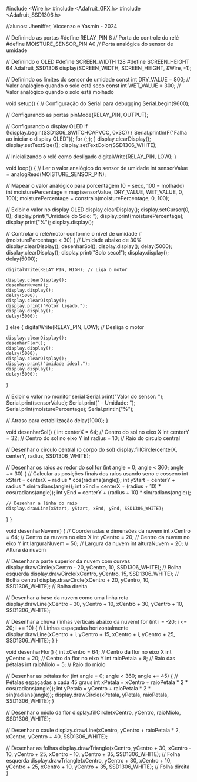 #include <Wire.h>
#include <Adafruit_GFX.h>
#include <Adafruit_SSD1306.h>

//alunos: Jheniffer, Viccenzo e Yasmin - 2024

// Definindo as portas
#define RELAY_PIN 8           // Porta de controle do relé
#define MOISTURE_SENSOR_PIN A0 // Porta analógica do sensor de umidade

// Definindo o OLED
#define SCREEN_WIDTH 128
#define SCREEN_HEIGHT 64
Adafruit_SSD1306 display(SCREEN_WIDTH, SCREEN_HEIGHT, &Wire, -1);

// Definindo os limites do sensor de umidade
const int DRY_VALUE = 800;    // Valor analógico quando o solo está seco
const int WET_VALUE = 300;    // Valor analógico quando o solo está molhado

void setup() {
  // Configuração do Serial para debugging
  Serial.begin(9600);

  // Configurando as portas
  pinMode(RELAY_PIN, OUTPUT);

  // Configurando o display OLED
  if (!display.begin(SSD1306_SWITCHCAPVCC, 0x3C)) { 
    Serial.println(F("Falha ao iniciar o display OLED"));
    for (;;);
  }
  display.clearDisplay();
  display.setTextSize(1);
  display.setTextColor(SSD1306_WHITE);

  // Inicializando o relé como desligado
  digitalWrite(RELAY_PIN, LOW);
}

void loop() {
  // Ler o valor analógico do sensor de umidade
  int sensorValue = analogRead(MOISTURE_SENSOR_PIN);

  // Mapear o valor analógico para porcentagem (0 = seco, 100 = molhado)
  int moisturePercentage = map(sensorValue, DRY_VALUE, WET_VALUE, 0, 100);
  moisturePercentage = constrain(moisturePercentage, 0, 100);

  // Exibir o valor no display OLED
  display.clearDisplay();
  display.setCursor(0, 0);
  display.print("Umidade do Solo: ");
  display.print(moisturePercentage);
  display.print("%");
  display.display();

  // Controlar o relé/motor conforme o nível de umidade
  if (moisturePercentage < 30) { // Umidade abaixo de 30%
    display.clearDisplay();
    desenharSol();
    display.display();
    delay(5000);
    display.clearDisplay();
    display.print("Solo seco!");
    display.display();
    delay(5000);

    digitalWrite(RELAY_PIN, HIGH); // Liga o motor

    display.clearDisplay();
    desenharNuvem();
    display.display();
    delay(5000);
    display.clearDisplay();
    display.print("Motor ligado.");
    display.display();
    delay(5000);
  } else {
    digitalWrite(RELAY_PIN, LOW); // Desliga o motor

    display.clearDisplay();
    desenharFlor();
    display.display();
    delay(5000);
    display.clearDisplay();
    display.print("Umidade ideal.");
    display.display();
    delay(5000);
  }

  // Exibir o valor no monitor serial
  Serial.print("Valor do sensor: ");
  Serial.print(sensorValue);
  Serial.print(" - Umidade: ");
  Serial.print(moisturePercentage);
  Serial.println("%");

  // Atraso para estabilização
  delay(1000);
}

void desenharSol() {
  int centerX = 64; // Centro do sol no eixo X
  int centerY = 32; // Centro do sol no eixo Y
  int radius = 10;  // Raio do círculo central

  // Desenhar o círculo central (o corpo do sol)
  display.fillCircle(centerX, centerY, radius, SSD1306_WHITE);

  // Desenhar os raios ao redor do sol
  for (int angle = 0; angle < 360; angle += 30) {
    // Calcular as posições finais dos raios usando seno e cosseno
    int xStart = centerX + radius * cos(radians(angle));
    int yStart = centerY + radius * sin(radians(angle));
    int xEnd = centerX + (radius + 10) * cos(radians(angle));
    int yEnd = centerY + (radius + 10) * sin(radians(angle));

    // Desenhar a linha do raio
    display.drawLine(xStart, yStart, xEnd, yEnd, SSD1306_WHITE);
  }
}

void desenharNuvem() {
  // Coordenadas e dimensões da nuvem
  int xCentro = 64; // Centro da nuvem no eixo X
  int yCentro = 20; // Centro da nuvem no eixo Y
  int larguraNuvem = 50; // Largura da nuvem
  int alturaNuvem = 20; // Altura da nuvem

  // Desenhar a parte superior da nuvem com curvas
  display.drawCircle(xCentro - 20, yCentro, 10, SSD1306_WHITE); // Bolha esquerda
  display.drawCircle(xCentro, yCentro, 15, SSD1306_WHITE);      // Bolha central
  display.drawCircle(xCentro + 20, yCentro, 10, SSD1306_WHITE); // Bolha direita

  // Desenhar a base da nuvem como uma linha reta
  display.drawLine(xCentro - 30, yCentro + 10, xCentro + 30, yCentro + 10, SSD1306_WHITE);

  // Desenhar a chuva (linhas verticais abaixo da nuvem)
  for (int i = -20; i <= 20; i += 10) { // Linhas espaçadas horizontalmente
    display.drawLine(xCentro + i, yCentro + 15, xCentro + i, yCentro + 25, SSD1306_WHITE);
  }
}

void desenharFlor() {
  int xCentro = 64; // Centro da flor no eixo X
  int yCentro = 20; // Centro da flor no eixo Y
  int raioPetala = 8; // Raio das pétalas
  int raioMiolo = 5; // Raio do miolo

  // Desenhar as pétalas
  for (int angle = 0; angle < 360; angle += 45) { // Pétalas espaçadas a cada 45 graus
    int xPetala = xCentro + raioPetala * 2 * cos(radians(angle));
    int yPetala = yCentro + raioPetala * 2 * sin(radians(angle));
    display.drawCircle(xPetala, yPetala, raioPetala, SSD1306_WHITE);
  }

  // Desenhar o miolo da flor
  display.fillCircle(xCentro, yCentro, raioMiolo, SSD1306_WHITE);

  // Desenhar o caule
  display.drawLine(xCentro, yCentro + raioPetala * 2, xCentro, yCentro + 40, SSD1306_WHITE);

  // Desenhar as folhas
  display.drawTriangle(xCentro, yCentro + 30, xCentro - 10, yCentro + 25, xCentro - 10, yCentro + 35, SSD1306_WHITE); // Folha esquerda
  display.drawTriangle(xCentro, yCentro + 30, xCentro + 10, yCentro + 25, xCentro + 10, yCentro + 35, SSD1306_WHITE); // Folha direita
}
